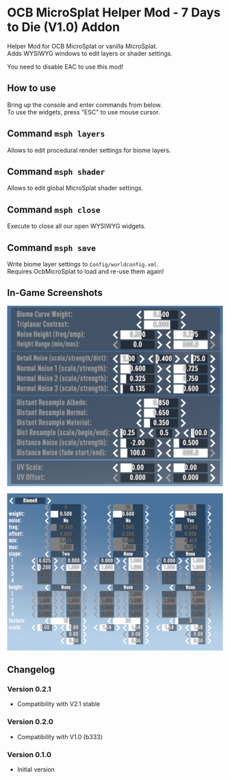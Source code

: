 # OCB MicroSplat Helper Mod  - 7 Days to Die (V1.0) Addon

Helper Mod for OCB MicroSplat or vanilla MicroSplat.  
Adds WYSIWYG windows to edit layers or shader settings.

You need to disable EAC to use this mod!

## How to use

Bring up the console and enter commands from below.  
To use the widgets, press "ESC" to use mouse cursor.

## Command `msph layers`

Allows to edit procedural render settings for biome layers.

## Command `msph shader`

Allows to edit global MicroSplat shader settings.

## Command `msph close`

Execute to close all our open WYSIWYG widgets.

## Command `msph save`

Write biome layer settings to `Config/worldconfig.xml`.  
Requires OcbMicroSplat to load and re-use them again!

## In-Game Screenshots

![Shader Config](Screens/shader-config.jpg)

![Biome Layers](Screens/biome-layers.jpg)

## Changelog

### Version 0.2.1

- Compatibility with V2.1 stable

### Version 0.2.0

- Compatibility with V1.0 (b333)

### Version 0.1.0

- Initial version

[1]: https://github.com/OCB7D2D/OcbMicroSplatHelper
[2]: https://github.com/OCB7D2D/OcbMicroSplatHelper/releases
